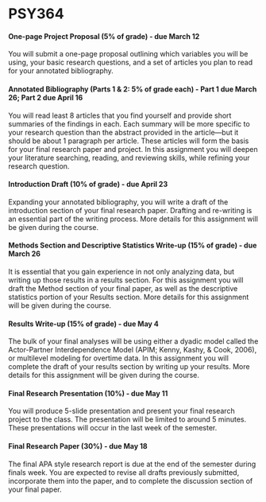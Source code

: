 # PSY364

#### One-page Project Proposal (5% of grade) - due March 12
You will submit a one-page proposal outlining which variables you will be using, your basic research
questions, and a set of articles you plan to read for your annotated bibliography. 

#### Annotated Bibliography (Parts 1 & 2: 5% of grade each) - Part 1 due March 26; Part 2 due April 16
You will read least 8 articles that you find yourself and provide short summaries of the findings in each.
Each summary will be more specific to your research question than the abstract provided in the article—but it
should be about 1 paragraph per article. These articles will form the basis for your final research paper and project. In this assignment you will deepen your literature searching, reading, and reviewing skills, while refining your research question. 

#### Introduction Draft (10% of grade) - due April 23
Expanding your annotated bibliography, you will write a draft of the introduction section of your final
research paper. Drafting and re-writing is an essential part of the writing process. More details for this assignment will be given during the course.

#### Methods Section and Descriptive Statistics Write-up (15% of grade) - due March 26
It is essential that you gain experience in not only analyzing data, but writing up those results in a results section. For this assignment you will draft the Method section of your final paper, as well as the descriptive statistics portion of your Results section. More details for this assignment will be given during the course.

#### Results Write-up (15% of grade) - due May 4
The bulk of your final analyses will be using either a dyadic model called the Actor-Partner Interdependence Model (APIM; Kenny, Kashy, & Cook, 2006), or multilevel modeling for overtime data. In this
assignment you will complete the draft of your results section by writing up your results. More details for this assignment will be given during the course.

#### Final Research Presentation (10%) - due May 11
You will produce 5-slide presentation and present your final research project to the class. The presentation
will be limited to around 5 minutes. These presentations will occur in the last week of the semester. 

#### Final Research Paper (30%) - due May 18
The final APA style research report is due at the end of the semester during finals week. You are expected
to revise all drafts previously submitted, incorporate them into the paper, and to complete the discussion section of your final paper. 

